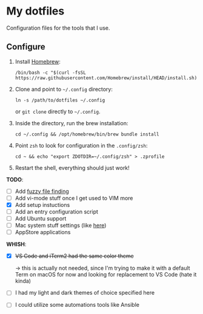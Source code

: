 # My dotfiles

Configuration files for the tools that I use.

## Configure

1. Install [Homebrew](https://brew.sh):

   ```shell
   /bin/bash -c "$(curl -fsSL https://raw.githubusercontent.com/Homebrew/install/HEAD/install.sh)"
   ```

1. Clone and point to `~/.config` directory:

   ```shell
   ln -s /path/to/dotfiles ~/.config
   ```

   or `git clone` directly to `~/.config`.

1. Inside the directory, run the brew installation:

   ```shell
   cd ~/.config && /opt/homebrew/bin/brew bundle install
   ```

1. Point `zsh` to look for configuration in the `.config/zsh`:

   ```shell
   cd ~ && echo "export ZDOTDIR=~/.config/zsh" > .zprofile
   ```

1. Restart the shell, everything should just work!

**TODO**:

- [ ] Add [fuzzy file finding](https://github.com/junegunn/fzf)
- [ ] Add vi-mode stuff once I get used to VIM more
- [x] Add setup instuctions
- [ ] Add an entry configuration script
- [ ] Add Ubuntu support
- [ ] Mac system stuff settings (like [here](https://github.com/geerlingguy/dotfiles/blob/master/.osx))
- [ ] AppStore applications

**WHISH**:

- [x] ~~VS Code and iTerm2 had the same color theme~~

  -> this is actually not needed, since I'm trying to make it with a default Term on macOS for now and looking for replacement to VS Code (hate it kinda)

- [ ] I had my light and dark themes of choice specified here
- [ ] I could utilize some automations tools like Ansible
